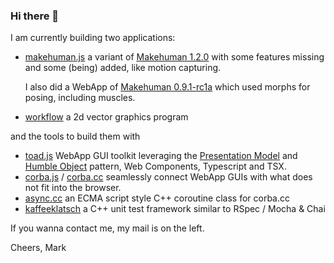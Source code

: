 ### Hi there 👋

I am currently building two applications:

* [makehuman.js](https://github.com/markandre13/makehuman.js) a variant of [Makehuman 1.2.0](http://www.makehumancommunity.org) with some features missing and some (being) added, like motion capturing.

  I also did a WebApp of [Makehuman 0.9.1-rc1a](https://github.com/markandre13/mh091rc1a.js) which used morphs for posing, including muscles.
  
* [workflow](https://github.com/markandre13/workflow) a 2d vector graphics program

and the tools to build them with

* [toad.js](https://github.com/markandre13/toad.js) WebApp GUI toolkit leveraging the [Presentation Model](https://martinfowler.com/eaaDev/PresentationModel.html) and [Humble Object](https://martinfowler.com/bliki/HumbleObject.html) pattern, Web Components, Typescript and TSX.
* [corba.js](https://github.com/markandre13/corba.js) / [corba.cc](https://github.com/markandre13/corba.cc) seamlessly connect WebApp GUIs with what does not fit into the browser.
* [async.cc](https://github.com/markandre13/async.cc) an ECMA script style C++ coroutine class for corba.cc
* [kaffeeklatsch](https://github.com/markandre13/kaffeeklatsch) a C++ unit test framework similar to RSpec / Mocha & Chai

If you wanna contact me, my mail is on the left.

Cheers,
Mark
